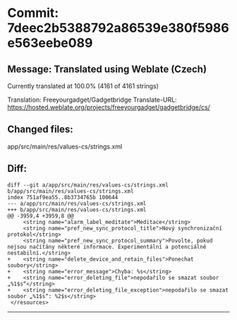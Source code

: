 # Commit: 7deec2b5388792a86539e380f5986e563eebe089
## Message: Translated using Weblate (Czech)

Currently translated at 100.0% (4161 of 4161 strings)

Translation: Freeyourgadget/Gadgetbridge
Translate-URL: https://hosted.weblate.org/projects/freeyourgadget/gadgetbridge/cs/
## Changed files:
app/src/main/res/values-cs/strings.xml

## Diff:
```
diff --git a/app/src/main/res/values-cs/strings.xml b/app/src/main/res/values-cs/strings.xml
index 751af9ea55..8b3734765b 100644
--- a/app/src/main/res/values-cs/strings.xml
+++ b/app/src/main/res/values-cs/strings.xml
@@ -3959,4 +3959,8 @@
     <string name="alarm_label_meditate">Meditace</string>
     <string name="pref_new_sync_protocol_title">Nový synchronizační protokol</string>
     <string name="pref_new_sync_protocol_summary">Povolte, pokud nejsou načítány některé informace. Experimentální a potenciálně nestabilní.</string>
+    <string name="delete_device_and_retain_files">Ponechat soubory</string>
+    <string name="error_message">Chyba: %s</string>
+    <string name="error_deleting_file">nepodařilo se smazat soubor „%1$s“</string>
+    <string name="error_deleting_file_exception">nepodařilo se smazat soubor „%1$s“: %2$s</string>
 </resources>
```
-----------------------------------
